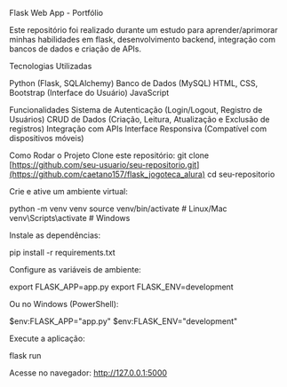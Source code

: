 Flask Web App - Portfólio

Este repositório foi realizado durante um estudo para aprender/aprimorar minhas habilidades em flask, desenvolvimento backend, integração com bancos de dados e criação de APIs.

Tecnologias Utilizadas

Python (Flask, SQLAlchemy)
Banco de Dados (MySQL)
HTML, CSS, Bootstrap (Interface do Usuário)
JavaScript

Funcionalidades
Sistema de Autenticação (Login/Logout, Registro de Usuários)
CRUD de Dados (Criação, Leitura, Atualização e Exclusão de registros)
Integração com APIs
Interface Responsiva (Compatível com dispositivos móveis)

Como Rodar o Projeto
Clone este repositório:
git clone [https://github.com/seu-usuario/seu-repositorio.git](https://github.com/caetano157/flask_jogoteca_alura)
cd seu-repositorio

Crie e ative um ambiente virtual:

python -m venv venv
source venv/bin/activate  # Linux/Mac
venv\Scripts\activate  # Windows

Instale as dependências:

pip install -r requirements.txt

Configure as variáveis de ambiente:

export FLASK_APP=app.py
export FLASK_ENV=development

Ou no Windows (PowerShell):

$env:FLASK_APP="app.py"
$env:FLASK_ENV="development"

Execute a aplicação:

flask run

Acesse no navegador: http://127.0.0.1:5000


